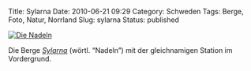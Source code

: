 Title: Sylarna
Date: 2010-06-21 09:29
Category: Schweden
Tags: Berge, Foto, Natur, Norrland
Slug: sylarna
Status: published

[![Die
Nadeln](/pic/sylarbwx_s.jpg "Die Nadeln")](/pic/sylarbwx_l.jpg)

Die Berge [*Sylarna*](http://de.wikipedia.org/wiki/Sylan) (wörtl.
“Nadeln”) mit der gleichnamigen Station im Vordergrund.

